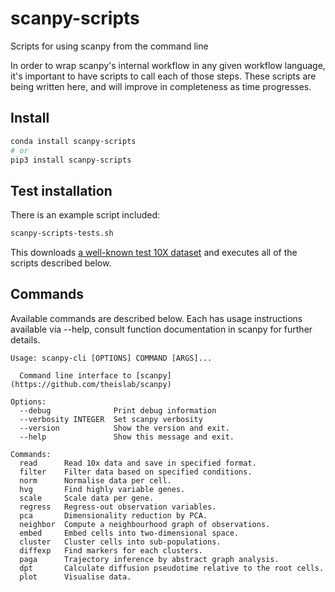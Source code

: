 # scanpy-scripts
Scripts for using scanpy from the command line

In order to wrap scanpy's internal workflow in any given workflow language, it's important to have scripts to call each of those steps. These scripts are being written here, and will improve in completeness as time progresses. 

## Install

```bash
conda install scanpy-scripts
# or
pip3 install scanpy-scripts
```

## Test installation

There is an example script included:

```bash
scanpy-scripts-tests.sh
```

This downloads [a well-known test 10X dataset]('https://s3-us-west-2.amazonaws.com/10x.files/samples/cell/pbmc3k/pbmc3k_filtered_gene_bc_matrices.tar.gz) and executes all of the scripts described below.

## Commands

Available commands are described below. Each has usage instructions available via --help, consult function documentation in scanpy for further details.

```
Usage: scanpy-cli [OPTIONS] COMMAND [ARGS]...

  Command line interface to [scanpy](https://github.com/theislab/scanpy)

Options:
  --debug              Print debug information
  --verbosity INTEGER  Set scanpy verbosity
  --version            Show the version and exit.
  --help               Show this message and exit.

Commands:
  read      Read 10x data and save in specified format.
  filter    Filter data based on specified conditions.
  norm      Normalise data per cell.
  hvg       Find highly variable genes.
  scale     Scale data per gene.
  regress   Regress-out observation variables.
  pca       Dimensionality reduction by PCA.
  neighbor  Compute a neighbourhood graph of observations.
  embed     Embed cells into two-dimensional space.
  cluster   Cluster cells into sub-populations.
  diffexp   Find markers for each clusters.
  paga      Trajectory inference by abstract graph analysis.
  dpt       Calculate diffusion pseudotime relative to the root cells.
  plot      Visualise data.
  ```
